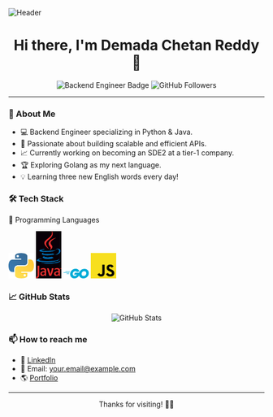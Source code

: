 ![Header]()

<h1 align="center">Hi there, I'm Demada Chetan Reddy 👋</h1>

<p align="center">
  <img src="https://img.shields.io/badge/Backend%20Engineer-Python%20%7C%20Java-blue" alt="Backend Engineer Badge">
  <img src="https://img.shields.io/github/followers/yourusername?style=social" alt="GitHub Followers">
</p>

---

### 🚀 About Me
- 💻 Backend Engineer specializing in Python & Java.
- 🎯 Passionate about building scalable and efficient APIs.
- 📈 Currently working on becoming an SDE2 at a tier-1 company.
- 🏆 Exploring Golang as my next language.
- 💡 Learning three new English words every day!

### 🛠 Tech Stack
🚀 Programming Languages
<p>
  <img src="images/python.jpg" width="50" alt="Python">
  <img src="images/java.gif" width="50" alt="Java">
  <img src="images/golang.png" width="50" alt="Golang">
  <img src="images/js.png" width="50" alt="JavaScript">
</p>




### 📈 GitHub Stats
<p align="center">
  <img src="https://github-readme-stats.vercel.app/api?username=yourusername&show_icons=true&theme=dark" alt="GitHub Stats">
</p>

### 📫 How to reach me
- 💼 [LinkedIn](https://linkedin.com/in/yourusername)
- 📧 Email: your.email@example.com
- 🌎 [Portfolio](https://yourwebsite.com)

---

<p align="center">Thanks for visiting! 🚀✨</p>

